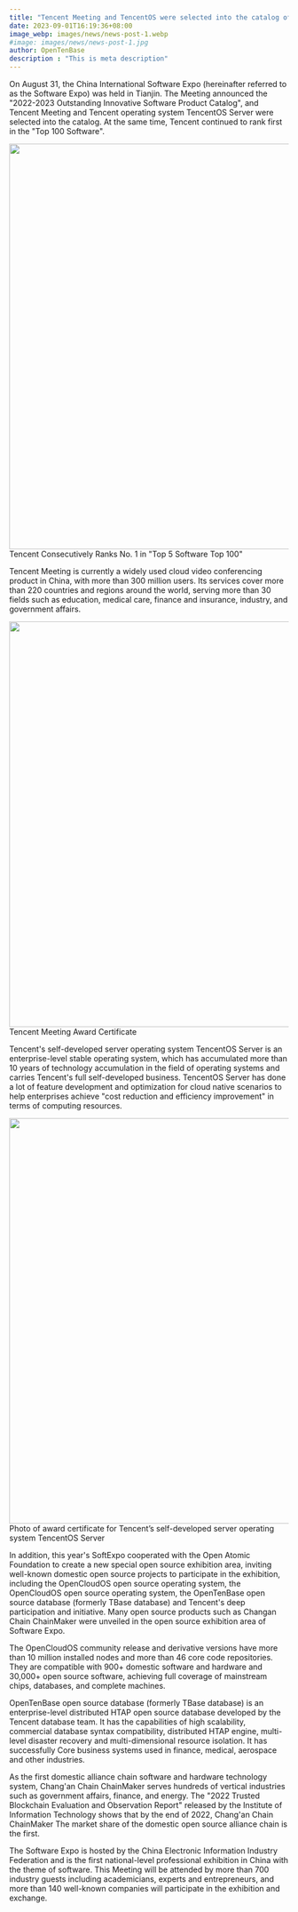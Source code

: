 ```yaml
---
title: "Tencent Meeting and TencentOS were selected into the catalog of \"Outstanding Innovative Software Products of the Year\""
date: 2023-09-01T16:19:36+08:00
image_webp: images/news/news-post-1.webp
#image: images/news/news-post-1.jpg
author: OpenTenBase
description : "This is meta description"
---
```


On August 31, the China International Software Expo (hereinafter referred to as the Software Expo) was held in Tianjin. The Meeting announced the "2022-2023 Outstanding Innovative Software Product Catalog", and Tencent Meeting and Tencent operating system TencentOS Server were selected into the catalog. At the same time, Tencent continued to rank first in the "Top 100 Software".

<img src=../images/news-post-1-01.webp width=730 />
Tencent Consecutively Ranks No. 1 in "Top 5 Software Top 100"

Tencent Meeting is currently a widely used cloud video conferencing product in China, with more than 300 million users. Its services cover more than 220 countries and regions around the world, serving more than 30 fields such as education, medical care, finance and insurance, industry, and government affairs.

<img src=../images/news-post-1-02.webp width=730 />
Tencent Meeting Award Certificate

Tencent's self-developed server operating system TencentOS Server is an enterprise-level stable operating system, which has accumulated more than 10 years of technology accumulation in the field of operating systems and carries Tencent's full self-developed business. TencentOS Server has done a lot of feature development and optimization for cloud native scenarios to help enterprises achieve "cost reduction and efficiency improvement" in terms of computing resources.

<img src=../images/news-post-1-03.webp width=730 />
Photo of award certificate for Tencent’s self-developed server operating system TencentOS Server

In addition, this year's SoftExpo cooperated with the Open Atomic Foundation to create a new special open source exhibition area, inviting well-known domestic open source projects to participate in the exhibition, including the OpenCloudOS open source operating system, the OpenCloudOS open source operating system, the OpenTenBase open source database (formerly TBase database) and Tencent's deep participation and initiative. Many open source products such as Changan Chain ChainMaker were unveiled in the open source exhibition area of Software Expo.

The OpenCloudOS community release and derivative versions have more than 10 million installed nodes and more than 46 core code repositories. They are compatible with 900+ domestic software and hardware and 30,000+ open source software, achieving full coverage of mainstream chips, databases, and complete machines.

OpenTenBase open source database (formerly TBase database) is an enterprise-level distributed HTAP open source database developed by the Tencent database team. It has the capabilities of high scalability, commercial database syntax compatibility, distributed HTAP engine, multi-level disaster recovery and multi-dimensional resource isolation. It has successfully Core business systems used in finance, medical, aerospace and other industries.

As the first domestic alliance chain software and hardware technology system, Chang'an Chain ChainMaker serves hundreds of vertical industries such as government affairs, finance, and energy. The "2022 Trusted Blockchain Evaluation and Observation Report" released by the Institute of Information Technology shows that by the end of 2022, Chang'an Chain ChainMaker The market share of the domestic open source alliance chain is the first.

The Software Expo is hosted by the China Electronic Information Industry Federation and is the first national-level professional exhibition in China with the theme of software. This Meeting will be attended by more than 700 industry guests including academicians, experts and entrepreneurs, and more than 140 well-known companies will participate in the exhibition and exchange.